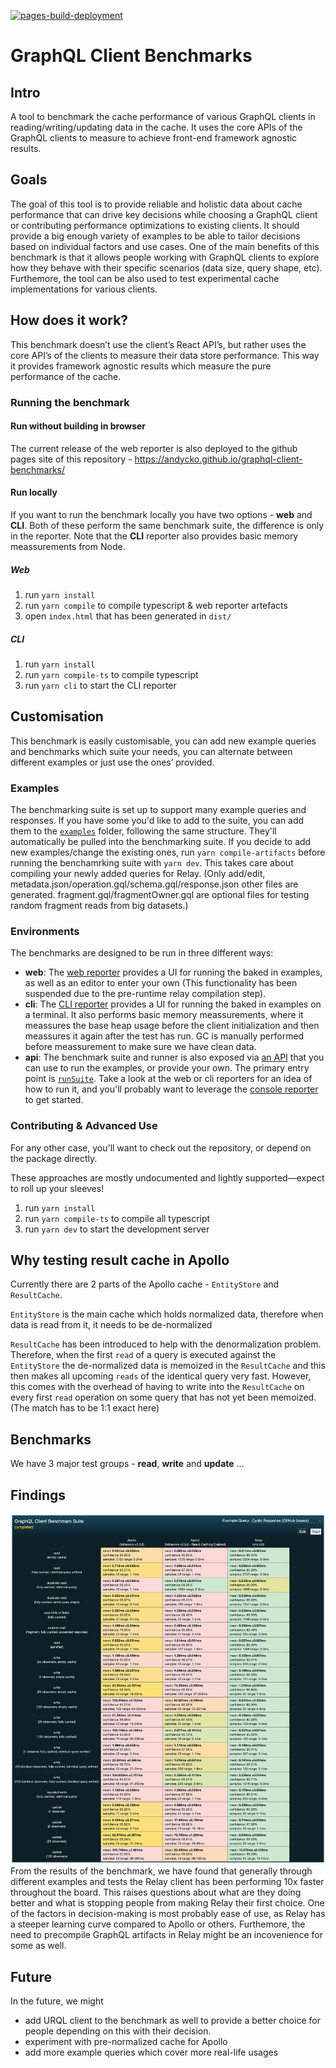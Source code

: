 [![pages-build-deployment](https://github.com/Andycko/graphql-client-benchmarks/actions/workflows/pages/pages-build-deployment/badge.svg)](https://github.com/Andycko/graphql-client-benchmarks/actions/workflows/pages/pages-build-deployment)
# GraphQL Client Benchmarks
## Intro
A tool to benchmark the cache performance of various GraphQL clients in reading/writing/updating data in the cache. It uses the core APIs of the GraphQL clients to measure to achieve front-end framework agnostic results.

## Goals
The goal of this tool is to provide reliable and holistic data about cache performance that can drive key decisions while choosing a GraphQL client or contributing performance optimizations to existing clients. It should provide a big enough variety of examples to be able to tailor decisions based on individual factors and use cases. One of the main benefits of this benchmark is that it allows people working with GraphQL clients to explore how they behave with their specific scenarios (data size, query shape, etc). Furthemore, the tool can be also used to test experimental cache implementations for various clients.
## How does it work?
This benchmark doesn’t use the client’s React API’s, but rather uses the core API’s of the clients to measure their data store performance. This way it provides framework agnostic results which measure the pure performance of the cache.

### Running the benchmark
#### Run without building in browser
The current release of the web reporter is also deployed to the github pages site of this repository - https://andycko.github.io/graphql-client-benchmarks/
#### Run locally
If you want to run the benchmark locally you have two options - **web** and **CLI**. Both of these perform the same benchmark suite, the difference is only in the reporter. Note that the **CLI** reporter also provides basic memory meassurements from Node.
##### Web 
1. run `yarn install`
3. run `yarn compile` to compile typescript & web reporter artefacts
4. open `index.html` that has been generated in `dist/`

##### CLI
1. run `yarn install`
2. run `yarn compile-ts` to compile typescript
3. run `yarn cli` to start the CLI reporter
## Customisation
This benchmark is easily customisable, you can add new example queries and benchmarks which suite your needs, you can alternate between different examples or just use the ones’ provided.

### Examples
The benchmarking suite is set up to support many example queries and responses. If you have some you'd like to add to the suite, you can add them to the [`examples`](./examples) folder, following the same structure. They'll automatically be pulled into the benchmarking suite. If you decide to add new examples/change the existing ones, run `yarn compile-artifacts` before running the benchamrking suite with `yarn dev`. This takes care about compiling your newly added queries for Relay. (Only add/edit, metadata.json/operation.gql/schema.gql/response.json other files are generated. fragment.gql/fragmentOwner.gql are optional files for testing random fragment reads from big datasets.)

### Environments
The benchmarks are designed to be run in three different ways:

- **web**: The [web reporter](./src/reporters/web) provides a UI for running the baked in examples, as well as an editor to enter your own (This functionality has been suspended due to the pre-runtime relay compilation step).
- **cli**: The [CLI reporter](./src/reporters/cli) provides a UI for running the baked in examples on a terminal. It also performs basic memory meassurements, where it meassures the base heap usage before the client initialization and then meassures it again after the test has run. GC is manually performed before meassurement to make sure we have clean data.
- **api**: The benchmark suite and runner is also exposed via [an API](./src/index.ts) that you can use to run the examples, or provide your own. The primary entry point is [`runSuite`](./src/execution.ts). Take a look at the web or cli reporters for an idea of how to run it, and you'll probably want to leverage the [console reporter](./src/reporters/console) to get started.

### Contributing & Advanced Use
For any other case, you'll want to check out the repository, or depend on the package directly.

These approaches are mostly undocumented and lightly supported—expect to roll up your sleeves!

1. run `yarn install`
2. run `yarn compile-ts` to compile all typescript
3. run `yarn dev` to start the development server
## Why testing result cache in Apollo
Currently there are 2 parts of the Apollo cache - `EntityStore` and `ResultCache`.

`EntityStore` is the main cache which holds normalized data, therefore when data is read from it, it needs to be de-normalized

`ResultCache` has been introduced to help with the denormalization problem. Therefore, when the first `read` of a query is executed against the `EntityStore` the de-normalized data is memoized in the `ResultCache` and this then makes all upcoming `reads` of the identical query very fast. However, this comes with the overhead of having to write into the `ResultCache` on every first `read` operation on some query that has not yet been memoized. (The match has to be 1:1 exact here)

## Benchmarks
We have 3 major test groups - **read**, **write** and **update** ...

## Findings
![Benchmark results](./results.png "Benchmark results") 
From the results of the benchmark, we have found that generally through different examples and tests the Relay client has been performing 10x faster throughout the board. This raises questions about what are they doing better and what is stopping people from making Relay their first choice. One of the factors in decision-making is most probably ease of use, as Relay has a steeper learning curve compared to Apollo or others. Furthemore, the need to precompile GraphQL artifacts in Relay might be an incovenience for some as well.

## Future
In the future, we might 
- add URQL client to the benchmark as well to provide a better choice for people depending on this with their decision.
- experiment with pre-normalized cache for Apollo
- add more example queries which cover more real-life usages

